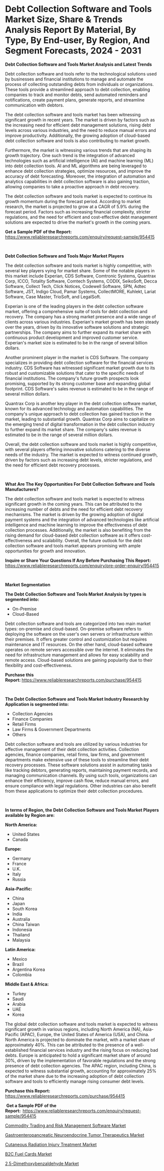 <p><h1>Debt Collection Software and Tools Market Size, Share & Trends Analysis Report By Material, By Type, By End-user, By Region, And Segment Forecasts, 2024 - 2031</h1></p><p><strong>Debt Collection Software and Tools Market Analysis and Latest Trends</strong></p>
<p><p>Debt collection software and tools refer to the technological solutions used by businesses and financial institutions to manage and automate the process of collecting outstanding debts from individuals or organizations. These tools provide a streamlined approach to debt collection, enabling companies to track and monitor debts, send automated reminders and notifications, create payment plans, generate reports, and streamline communication with debtors.</p><p>The debt collection software and tools market has been witnessing significant growth in recent years. The market is driven by factors such as the increasing need for efficient debt management solutions, rising debt levels across various industries, and the need to reduce manual errors and improve productivity. Additionally, the growing adoption of cloud-based debt collection software and tools is also contributing to market growth.</p><p>Furthermore, the market is witnessing various trends that are shaping its growth trajectory. One such trend is the integration of advanced technologies such as artificial intelligence (AI) and machine learning (ML) into debt collection tools. AI and ML algorithms are being leveraged to enhance debt collection strategies, optimize resources, and improve the accuracy of debt forecasting. Moreover, the integration of automation and analytics capabilities in debt collection software is also gaining traction, allowing companies to take a proactive approach in debt recovery.</p><p>The debt collection software and tools market is expected to continue its growth momentum during the forecast period. According to market research, the market is projected to grow at a CAGR of 5.9% during the forecast period. Factors such as increasing financial complexity, stricter regulations, and the need for efficient and cost-effective debt management solutions are expected to drive the market's growth in the coming years.</p></p>
<p><strong>Get a Sample PDF of the Report:&nbsp;</strong> <a href="https://www.reliableresearchreports.com/enquiry/request-sample/954415">https://www.reliableresearchreports.com/enquiry/request-sample/954415</a></p>
<p>&nbsp;</p>
<p><strong>Debt Collection Software and Tools Major Market Players</strong></p>
<p><p>The debt collection software and tools market is highly competitive, with several key players vying for market share. Some of the notable players in this market include Experian, CDS Software, Comtronic Systems, Quantrax Corp, ICCO, Totality Software, Comtech Systems, CODIX, SeikoSoft, Decca Software, Collect Tech, Click Notices, Codewell Software, SPN, Adtec Software, JST, Indigo Cloud, Pamar Systems, CollectMORE, Kuhlekt, Lariat Software, Case Master, TrioSoft, and LegalSoft.</p><p>Experian is one of the leading players in the debt collection software market, offering a comprehensive suite of tools for debt collection and recovery. The company has a strong market presence and a wide range of clients across various industries. Experian's market growth has been steady over the years, driven by its innovative software solutions and strategic partnerships. The company aims to further expand its market share with continuous product development and improved customer service. Experian's market size is estimated to be in the range of several billion dollars.</p><p>Another prominent player in the market is CDS Software. The company specializes in providing debt collection software for the financial services industry. CDS Software has witnessed significant market growth due to its robust and customizable solutions that cater to the specific needs of financial institutions. The company's future growth prospects look promising, supported by its strong customer base and expanding global footprint. CDS Software's sales revenue is estimated to be in the range of several million dollars.</p><p>Quantrax Corp is another key player in the debt collection software market, known for its advanced technology and automation capabilities. The company's unique approach to debt collection has gained traction in the market, leading to substantial growth. Quantrax Corp aims to capitalize on the emerging trend of digital transformation in the debt collection industry to further expand its market share. The company's sales revenue is estimated to be in the range of several million dollars.</p><p>Overall, the debt collection software and tools market is highly competitive, with several players offering innovative solutions catering to the diverse needs of the industry. The market is expected to witness continued growth, driven by factors such as increasing debt levels, stricter regulations, and the need for efficient debt recovery processes.</p></p>
<p>&nbsp;</p>
<p><strong>What Are The Key Opportunities For Debt Collection Software and Tools Manufacturers?</strong></p>
<p><p>The debt collection software and tools market is expected to witness significant growth in the coming years. This can be attributed to the increasing number of debts and the need for efficient debt recovery mechanisms. The market is driven by the growing adoption of digital payment systems and the integration of advanced technologies like artificial intelligence and machine learning to improve the effectiveness of debt collection processes. Additionally, the market is also benefiting from the rising demand for cloud-based debt collection software as it offers cost-effectiveness and scalability. Overall, the future outlook for the debt collection software and tools market appears promising with ample opportunities for growth and innovation.</p></p>
<p><strong>Inquire or Share Your Questions If Any Before Purchasing This Report:</strong> <a href="https://www.reliableresearchreports.com/enquiry/pre-order-enquiry/954415">https://www.reliableresearchreports.com/enquiry/pre-order-enquiry/954415</a></p>
<p>&nbsp;</p>
<p><strong>Market Segmentation</strong></p>
<p><strong>The Debt Collection Software and Tools Market Analysis by types is segmented into:</strong></p>
<p><ul><li>On-Premise</li><li>Cloud-Based</li></ul></p>
<p><p>Debt collection software and tools are categorized into two main market types: on-premise and cloud-based. On-premise software refers to deploying the software on the user's own servers or infrastructure within their premises. It offers greater control and customization but requires maintenance and IT resources. On the other hand, cloud-based software operates on remote servers accessible over the internet. It eliminates the need for infrastructure management and allows for easy scalability and remote access. Cloud-based solutions are gaining popularity due to their flexibility and cost-effectiveness.</p></p>
<p><strong>Purchase this Report:&nbsp;</strong><a href="https://www.reliableresearchreports.com/purchase/954415">https://www.reliableresearchreports.com/purchase/954415</a></p>
<p>&nbsp;</p>
<p><strong>The Debt Collection Software and Tools Market Industry Research by Application is segmented into:</strong></p>
<p><ul><li>Collection Agencies</li><li>Finance Companies</li><li>Retail Firms</li><li>Law Firms & Government Departments</li><li>Others</li></ul></p>
<p><p>Debt collection software and tools are utilized by various industries for effective management of their debt collection activities. Collection agencies, finance companies, retail firms, law firms, and government departments make extensive use of these tools to streamline their debt recovery processes. These software solutions assist in automating tasks like tracking debtors, generating reports, maintaining payment records, and managing communication channels. By using such tools, organizations can enhance their efficiency, improve cash flow, reduce manual errors, and ensure compliance with legal regulations. Other industries can also benefit from these applications to optimize their debt collection procedures.</p></p>
<p>&nbsp;</p>
<p><strong>In terms of Region, the Debt Collection Software and Tools Market Players available by Region are:</strong></p>
<p>
    <p> <strong> North America: </strong>
        <ul>
            <li>United States</li>
            <li>Canada</li>
        </ul>
        </p> 
    <p> <strong> Europe: </strong>
        <ul>
            <li>Germany</li>
            <li>France</li>
            <li>U.K.</li>
            <li>Italy</li>
            <li>Russia</li>
        </ul>
        </p> 
    <p> <strong> Asia-Pacific: </strong>
        <ul>
            <li>China</li>
            <li>Japan</li>
            <li>South Korea</li>
            <li>India</li>
            <li>Australia</li>
            <li>China Taiwan</li>
            <li>Indonesia</li>
            <li>Thailand</li>
            <li>Malaysia</li>
        </ul>
        </p> 
    <p> <strong> Latin America: </strong>
        <ul>
            <li>Mexico</li>
            <li>Brazil</li>
            <li>Argentina Korea</li>
            <li>Colombia</li>
        </ul>
        </p> 
    <p> <strong> Middle East & Africa: </strong>
        <ul>
            <li>Turkey</li>
            <li>Saudi</li>
            <li>Arabia</li>
            <li>UAE</li>
            <li>Korea</li>
        </ul>
    </p>
    </p>
<p><p>The global debt collection software and tools market is expected to witness significant growth in various regions, including North America (NA), Asia-Pacific (APAC), Europe, the United States of America (USA), and China. North America is projected to dominate the market, with a market share of approximately 40%. This can be attributed to the presence of a well-established financial services industry and the rising focus on reducing bad debts. Europe is anticipated to hold a significant market share of around 30%, driven by the implementation of favorable regulations and the strong presence of debt collection agencies. The APAC region, including China, is expected to witness substantial growth, accounting for approximately 25% of the market share due to the increasing adoption of debt collection software and tools to efficiently manage rising consumer debt levels.</p></p>
<p><strong>Purchase this Report: </strong><a href="https://www.reliableresearchreports.com/purchase/954415">https://www.reliableresearchreports.com/purchase/954415</a></p>
<p>&nbsp;<strong>Get a Sample PDF of the Report:&nbsp;&nbsp;</strong><a href="https://www.reliableresearchreports.com/enquiry/request-sample/954415">https://www.reliableresearchreports.com/enquiry/request-sample/954415</a></p>
<p><strong></strong></p>
<p><p><a href="https://medium.com/@tammyfreeman2022/commodity-trading-and-risk-management-software-market-insight-market-trends-growth-forecasted-dc00b90cb326">Commodity Trading and Risk Management Software Market</a></p><p><a href="https://github.com/lababdou/Market-Research-Report-List-1/blob/main/gastroenteropancreatic-neuroendocrine-tumor-therapeutics-market.md">Gastroenteropancreatic Neuroendocrine Tumor Therapeutics Market</a></p><p><a href="https://github.com/khayangel/Market-Research-Report-List-1/blob/main/cutaneous-radiation-injury-treatment-market.md">Cutaneous Radiation Injury Treatment Market</a></p><p><a href="https://www.linkedin.com/pulse/b2c-fuel-cards-market-research-report-forecasted-period-from-oceze?trackingId=UjoHwqAeSg%2BMFgARTiW4gA%3D%3D">B2C Fuel Cards Market</a></p><p><a href="https://medium.com/@tammyfreeman2022/2-5-dimethoxybenzaldehyde-market-size-reveals-the-best-marketing-channels-in-global-industry-eea87fd29619">2,5-Dimethoxybenzaldehyde Market</a></p></p>